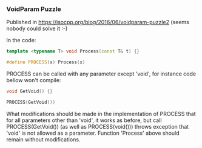 ### VoidParam Puzzle

Published in https://isocpp.org/blog/2016/06/voidparam-puzzle2 (seems nobody could solve it :-)

In the code:

```C++
template <typename T> void Process(const T& t) {} 

#define PROCESS(x) Process(x)
```

PROCESS can be called with any parameter except 'void', for instance code bellow won't compile:

```C++
void GetVoid() {}

PROCESS(GetVoid())
```

What modifications should be made in the implementation of PROCESS that for all parameters other than 'void', it works as before,
but call PROCESS(GetVoid()) (as well as PROCESS(void())) throws exception that 'void' is not allowed as a parameter.
Function 'Process' above should remain without modifications.


